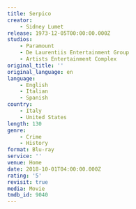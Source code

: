 ```yaml
---
title: Serpico
creator:
    - Sidney Lumet
release: 1973-12-05T00:00:00.000Z
studios:
    - Paramount
    - De Laurentiis Entertainment Group
    - Artists Entertainment Complex
original_title: ''
original_language: en
language:
    - English
    - Italian
    - Spanish
country:
    - Italy
    - United States
length: 130
genre:
    - Crime
    - History
format: Blu-ray
service: ''
venue: Home
date: 2018-10-01T04:00:00.000Z
rating: '5'
revisit: true
media: Movie
tmdb_id: 9040
---
```



